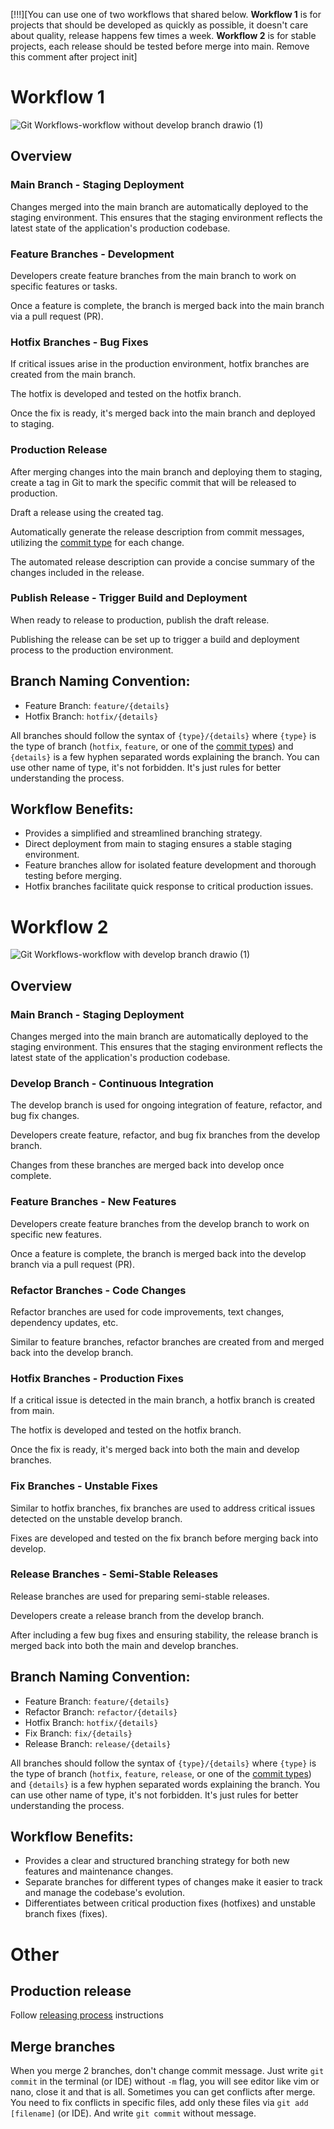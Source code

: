 [!!!][You can use one of two workflows that shared below. **Workflow 1** is for projects that should be developed as quickly as possible, it doesn't care about quality, release happens few times a week. **Workflow 2** is for stable projects, each release should be tested before merge into main. Remove this comment after project init]

# Workflow 1
![Git Workflows-workflow without develop branch drawio (1)](https://github.com/LinkUpStudioOld/template-repository/assets/7302777/49c48fa4-5e47-4ba5-95eb-59330b5b56bc)

## Overview
### Main Branch - Staging Deployment
Changes merged into the main branch are automatically deployed to the staging environment. This ensures that the staging environment reflects the latest state of the application's production codebase.

### Feature Branches - Development
Developers create feature branches from the main branch to work on specific features or tasks.

Once a feature is complete, the branch is merged back into the main branch via a pull request (PR).

### Hotfix Branches - Bug Fixes
If critical issues arise in the production environment, hotfix branches are created from the main branch.

The hotfix is developed and tested on the hotfix branch.

Once the fix is ready, it's merged back into the main branch and deployed to staging.

### Production Release
After merging changes into the main branch and deploying them to staging, create a tag in Git to mark the specific commit that will be released to production.

Draft a release using the created tag.

Automatically generate the release description from commit messages, utilizing the [commit type](/.github/PROCESS_COMMIT_MESSAGE.md) for each change.

The automated release description can provide a concise summary of the changes included in the release.

### Publish Release - Trigger Build and Deployment
When ready to release to production, publish the draft release.

Publishing the release can be set up to trigger a build and deployment process to the production environment.

## Branch Naming Convention:
- Feature Branch: `feature/{details}`
- Hotfix Branch: `hotfix/{details}`

All branches should follow the syntax of `{type}/{details}` where `{type}` is the type of branch (`hotfix`, `feature`, or one of the [commit types](/.github/PROCESS_COMMIT_MESSAGE.md)) and `{details}` is a few hyphen separated words explaining the branch. You can use other name of type, it's not forbidden. It's just rules for better understanding the process.

## Workflow Benefits:
- Provides a simplified and streamlined branching strategy.
- Direct deployment from main to staging ensures a stable staging environment.
- Feature branches allow for isolated feature development and thorough testing before merging.
- Hotfix branches facilitate quick response to critical production issues.



# Workflow 2

![Git Workflows-workflow with develop branch drawio (1)](https://github.com/LinkUpStudioOld/template-repository/assets/7302777/4d5271f1-d7e7-4557-b80b-54439faa30e5)


## Overview
### Main Branch - Staging Deployment
Changes merged into the main branch are automatically deployed to the staging environment. This ensures that the staging environment reflects the latest state of the application's production codebase.

### Develop Branch - Continuous Integration
The develop branch is used for ongoing integration of feature, refactor, and bug fix changes.

Developers create feature, refactor, and bug fix branches from the develop branch.

Changes from these branches are merged back into develop once complete.


### Feature Branches - New Features
Developers create feature branches from the develop branch to work on specific new features.

Once a feature is complete, the branch is merged back into the develop branch via a pull request (PR).

### Refactor Branches - Code Changes
Refactor branches are used for code improvements, text changes, dependency updates, etc.

Similar to feature branches, refactor branches are created from and merged back into the develop branch.

### Hotfix Branches - Production Fixes
If a critical issue is detected in the main branch, a hotfix branch is created from main.

The hotfix is developed and tested on the hotfix branch.

Once the fix is ready, it's merged back into both the main and develop branches.

### Fix Branches - Unstable Fixes
Similar to hotfix branches, fix branches are used to address critical issues detected on the unstable develop branch.

Fixes are developed and tested on the fix branch before merging back into develop.

### Release Branches - Semi-Stable Releases
Release branches are used for preparing semi-stable releases.

Developers create a release branch from the develop branch.

After including a few bug fixes and ensuring stability, the release branch is merged back into both the main and develop branches.

## Branch Naming Convention:

- Feature Branch: `feature/{details}`
- Refactor Branch: `refactor/{details}`
- Hotfix Branch: `hotfix/{details}`
- Fix Branch: `fix/{details}`
- Release Branch: `release/{details}`

All branches should follow the syntax of `{type}/{details}` where `{type}` is the type of branch (`hotfix`, `feature`, `release`, or one of the [commit types](/.github/PROCESS_COMMIT_MESSAGE.md)) and `{details}` is a few hyphen separated words explaining the branch. You can use other name of type, it's not forbidden. It's just rules for better understanding the process.

## Workflow Benefits:

- Provides a clear and structured branching strategy for both new features and maintenance changes.
- Separate branches for different types of changes make it easier to track and manage the codebase's evolution.
- Differentiates between critical production fixes (hotfixes) and unstable branch fixes (fixes).

# Other

## Production release

Follow [releasing process](PROCESS_RELEASING.md) instructions

## Merge branches

When you merge 2 branches, don't change commit message. Just write `git commit` in the terminal (or IDE) without `-m` flag, you will see editor like vim or nano, close it and that is all.
Sometimes you can get conflicts after merge. You need to fix conflicts in specific files, add only these files via `git add [filename]` (or IDE). And write `git commit` without message.

